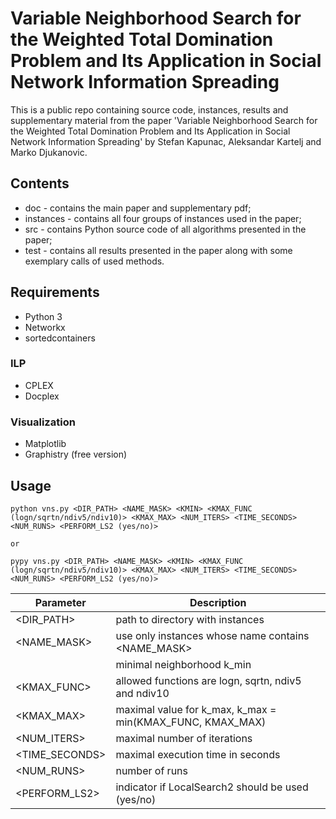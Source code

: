 # Variable Neighborhood Search for the Weighted Total Domination Problem and Its Application in Social Network Information Spreading

This is a public repo containing source code, instances, results and supplementary material from the paper 'Variable Neighborhood Search for the Weighted Total Domination Problem and Its Application in Social Network Information Spreading' by Stefan Kapunac, Aleksandar Kartelj and Marko Djukanovic.

## Contents
- doc - contains the main paper and supplementary pdf;
- instances - contains all four groups of instances used in the paper;
- src - contains Python source code of all algorithms presented in the paper;
- test - contains all results presented in the paper along with some exemplary calls of used methods.

## Requirements
- Python 3
- Networkx
- sortedcontainers

### ILP
- CPLEX
- Docplex

### Visualization
- Matplotlib
- Graphistry (free version)

## Usage
```
python vns.py <DIR_PATH> <NAME_MASK> <KMIN> <KMAX_FUNC (logn/sqrtn/ndiv5/ndiv10)> <KMAX_MAX> <NUM_ITERS> <TIME_SECONDS> <NUM_RUNS> <PERFORM_LS2 (yes/no)>

or

pypy vns.py <DIR_PATH> <NAME_MASK> <KMIN> <KMAX_FUNC (logn/sqrtn/ndiv5/ndiv10)> <KMAX_MAX> <NUM_ITERS> <TIME_SECONDS> <NUM_RUNS> <PERFORM_LS2 (yes/no)>
```

| Parameter | Description |
| --------- | ----------- |
| <DIR_PATH> | path to directory with instances |
| <NAME_MASK> | use only instances whose name contains <NAME_MASK> |
| <KMIN> | minimal neighborhood k_min |
| <KMAX_FUNC> | allowed functions are logn, sqrtn, ndiv5 and ndiv10 |
| <KMAX_MAX> | maximal value for k_max, k_max = min(KMAX_FUNC, KMAX_MAX) |
| <NUM_ITERS> | maximal number of iterations |
| <TIME_SECONDS> | maximal execution time in seconds |
| <NUM_RUNS> | number of runs |
| <PERFORM_LS2> | indicator if LocalSearch2 should be used (yes/no) |
